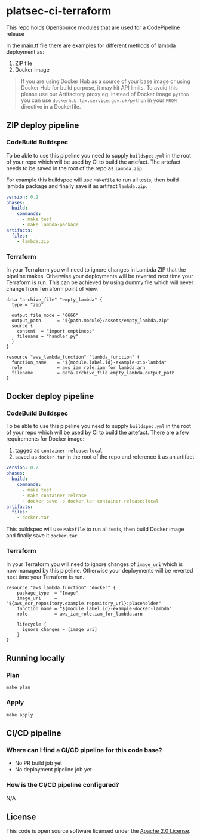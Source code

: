 # platsec-ci-terraform

This repo holds OpenSource modules that are used for a CodePipeline release

In the [main.tf](main.tf) file there are examples for different methods of lambda
deployment as:

1. ZIP file
2. Docker image

>If you are using Docker Hub as a source of your base image or using Docker Hub
for build purpose, it may hit API limits. To avoid this please use our
Artifactory proxy eg. instead of Docker image `python` you can use
`dockerhub.tax.service.gov.uk/python` in your `FROM` directive in a Dockerfile.

## ZIP deploy pipeline

### CodeBuild Buildspec

To be able to use this pipeline you need to supply `buildspec.yml` in the root
of your repo which will be used by CI to build the artefact. The artefact needs
to be saved in the root of the repo as `lambda.zip`.

For example this buildspec will use `Makefile` to run all tests, then build
lambda package and finally save it as artifact `lambda.zip`.

```yaml
version: 0.2
phases:
  build:
    commands:
      - make test
      - make lambda-package
artifacts:
  files:
    - lambda.zip
```

### Terraform

In your Terraform you will need to ignore changes in Lambda ZIP that the
pipeline makes. Otherwise your deployments will be reverted next time your
Terraform is run. This can be achieved by using dummy file which will never
change from Terraform point of view.

```hcl
data "archive_file" "empty_lambda" {
  type = "zip"

  output_file_mode = "0666"
  output_path      = "${path.module}/assets/empty_lambda.zip"
  source {
    content  = "import emptiness"
    filename = "handler.py"
  }
}

resource "aws_lambda_function" "lambda_function" {
  function_name    = "${module.label.id}-example-zip-lambda"
  role             = aws_iam_role.iam_for_lambda.arn
  filename         = data.archive_file.empty_lambda.output_path
}
```

## Docker deploy pipeline

### CodeBuild Buildspec

To be able to use this pipeline you need to supply `buildspec.yml` in the root
of your repo which will be used by CI to build the artefact. There are a few
requirements for Docker image:

1. tagged as `container-release:local`
2. saved as `docker.tar` in the root of the repo and reference it as an artifact

```yaml
version: 0.2
phases:
  build:
    commands:
      - make test
      - make container-release
      - docker save -o docker.tar container-release:local
artifacts:
  files:
    - docker.tar
```

This buildspec will use `Makefile` to run all tests, then build Docker image and
finally save it `docker.tar`.

### Terraform

In your Terraform you will need to ignore changes of `image_uri` which is now
managed by this pipeline. Otherwise your deployments will be reverted next time
your Terraform is run.

```hcl
resource "aws_lambda_function" "docker" {
    package_type  = "Image"
    image_uri     = "${aws_ecr_repository.example.repository_url}:placeholder"
    function_name = "${module.label.id}-example-docker-lambda"
    role          = aws_iam_role.iam_for_lambda.arn

    lifecycle {
      ignore_changes = [image_uri]
    }
}
```

## Running locally

### Plan

```
make plan
```

### Apply

```
make apply
```

## CI/CD pipeline

### Where can I find a CI/CD pipeline for this code base?

* No PR build job yet
* No deployment pipeline job yet

### How is the CI/CD pipeline configured?
N/A

## License

This code is open source software licensed under the [Apache 2.0 License]("http://www.apache.org/licenses/LICENSE-2.0.html").
